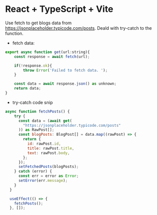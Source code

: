 # React + TypeScript + Vite

Use fetch to get blogs data from https://jsonplaceholder.typicode.com/posts.
Deald with try-catch to the function.

- fetch data:

```js
export async function get(url:string){
    const response = await fetch(url);

    if(!response.ok){
        throw Error('Failed to fetch data. ');
    }

    const data = await response.json() as unknown;
    return data;
}
```

- try-catch code snip

```js
async function fetchPosts() {
    try {
      const data = (await get(
        "https://jsonplaceholder.typicode.com/posts"
      )) as RawPost[];
      const blogPosts: BlogPost[] = data.map((rawPost) => {
        return {
          id: rawPost.id,
          title: rawPost.title,
          text: rawPost.body,
        };
      });
      setFetchedPosts(blogPosts);
    } catch (error) {
      const err = error as Error;
      setError(err.message);
    }
  }

  useEffect(() => {
    fetchPosts();
  }, []);
```
